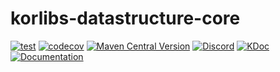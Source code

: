 # korlibs-datastructure-core

<!-- BADGES -->
[![test](https://github.com/korlibs/korlibs-datastructure-core/actions/workflows/TEST.yml/badge.svg)](https://github.com/korlibs/korlibs-datastructure-core/actions/workflows/TEST.yml)
[![codecov](https://codecov.io/gh/korlibs/korlibs-datastructure-core/graph/badge.svg)](https://codecov.io/gh/korlibs/korlibs-datastructure-core)
[![Maven Central Version](https://img.shields.io/maven-central/v/com.soywiz/korlibs-datastructure-core)](https://central.sonatype.com/artifact/com.soywiz/korlibs-datastructure-core)
[![Discord](https://img.shields.io/discord/728582275884908604?logo=discord&label=Discord)](https://discord.korge.org/)
[![KDoc](https://img.shields.io/badge/docs-kdoc-blue)](https://korlibs.github.io/korlibs-datastructure-core/)
[![Documentation](https://img.shields.io/badge/docs-documentation-purple)](https://docs.korge.org/datastructure-core/)
<!-- /BADGES -->
